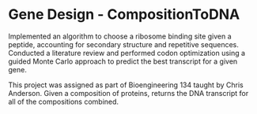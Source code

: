 # Gene Design - CompositionToDNA

Implemented an algorithm to choose a ribosome binding site given a peptide, accounting for secondary structure and repetitive sequences. 
Conducted a literature review and performed codon optimization using a guided Monte Carlo approach to predict the best transcript for a given gene. 

This project was assigned as part of Bioengineering 134 taught by Chris Anderson. Given a composition of proteins, returns the DNA transcript for all of the compositions combined. 
